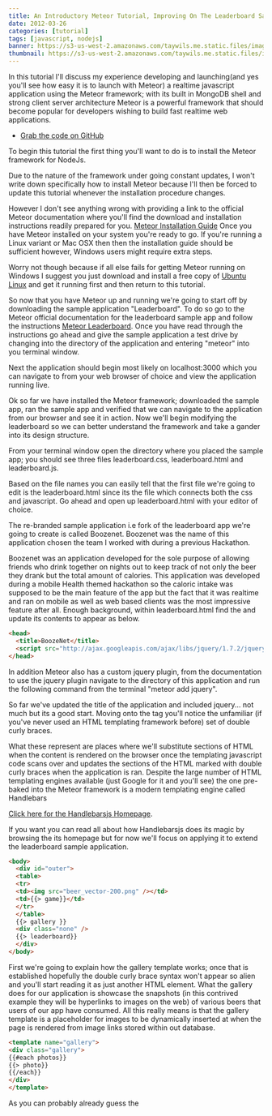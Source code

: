 ```yaml
---
title: An Introductory Meteor Tutorial, Improving On The Leaderboard Sample App
date: 2012-03-26
categories: [tutorial]
tags: [javascript, nodejs]
banner: https://s3-us-west-2.amazonaws.com/taywils.me.static.files/images/post_banners_thumbnails/boozenet.JPG
thumbnail: https://s3-us-west-2.amazonaws.com/taywils.me.static.files/images/post_banners_thumbnails/boozenet.JPG
---
```

In this tutorial I'll discuss my experience developing and launching(and yes you'll see how easy it is to launch with Meteor) a realtime javascript application using the Meteor framework; with its built in MongoDB shell and strong client server architecture Meteor is a powerful framework that should become popular for developers wishing to build fast realtime web applications.

<!-- more -->
- <a href="https://github.com/taywils/Meteor_Tutorial_Code">Grab the code on GitHub</a>

To begin this tutorial the first thing you'll want to do is to install the Meteor framework for NodeJs. 

Due to the nature of the framework under going constant updates, I won't write down specifically how to install Meteor because I'll then be forced to update this tutorial whenever the installation procedure changes. 

However I don't see anything wrong with providing a link to the official Meteor documentation where you'll find the download and installation instructions readily prepared for you. <a href="http://docs.meteor.com/#quickstart">Meteor Installation Guide</a> Once you have Meteor installed on your system you're ready to go. If you're running a Linux variant or Mac OSX then then the installation guide should be sufficient however, Windows users might require extra steps. 

Worry not though because if all else fails for getting Meteor running on Windows I suggest you just download and install a free copy of <a href="http://www.ubuntu.com/">Ubuntu Linux</a> and get it running first and then return to this tutorial.

So now that you have Meteor up and running we're going to start off by downloading the sample application "Leaderboard". To do so go to the Meteor official documentation for the leaderboard sample app and follow the instructions <a href="http://www.meteor.com/examples/leaderboard">Meteor Leaderboard</a>. Once you have read through the instructions go ahead and give the sample application a test drive by changing into the directory of the application and entering "meteor" into you terminal window. 

Next the application should begin most likely on localhost:3000 which you can navigate to from your web browser of choice and view the application running live. 

Ok so far we have installed the Meteor framework; downloaded the sample app, ran the sample app and verified that we can navigate to the application from our browser and see it in action. 
Now we'll begin modifying the leaderboard so we can better understand the framework and take a gander into its design structure. 

From your terminal window open the directory where you placed the sample app; you should see three files leaderboard.css, leaderboard.html and leaderboard.js. 

Based on the file names you can easily tell that the first file we're going to edit is the leaderboard.html since its the file which connects both the css and javascript. 
Go ahead and open up leaderboard.html with your editor of choice.

The re-branded sample application i.e fork of the leaderboard app we're going to create is called Boozenet. Boozenet was the name of this application chosen the team I worked with during a previous Hackathon. 

Boozenet was an application developed for the sole purpose of allowing friends who drink together on nights out to keep track of not only the beer they drank but the total amount of calories. 
This application was developed during a mobile Health themed hackathon so the caloric intake was supposed to be the main feature of the app but the fact that it was realtime and ran on mobile as well as web based clients was the most impressive feature after all. 
Enough background, within leaderboard.html find the <head> and update its contents to appear as below.
```html
<head>
  <title>BoozeNet</title>
  <script src="http://ajax.googleapis.com/ajax/libs/jquery/1.7.2/jquery.min.js"></script>
</head>
```
In addition Meteor also has a custom jquery plugin, from the documentation to use the jquery plugin navigate to the directory of this application and run the following command from the terminal "meteor add jquery".

So far we've updated the title of the application and included jquery... not much but its a good start. 
Moving onto the <body> tag you'll notice the unfamiliar (if you've never used an HTML templating framework before) set of double curly braces. 

What these represent are places where we'll substitute sections of HTML when the content is rendered on the browser once the templating javascript code scans over and updates the sections of the HTML marked with double curly braces when the application is ran. 
Despite the large number of HTML templating engines available (just Google for it and you'll see) the one pre-baked into the Meteor framework is a modern templating engine called Handlebars 

<a href="http://handlebarsjs.com/">Click here for the Handlebarsjs Homepage</a>. 

If you want you can read all about how Handlebarsjs does its magic by browsing the its homepage but for now we'll focus on applying it to extend the leaderboard sample application. 
```html
<body>
  <div id="outer">
  <table>
  <tr>
  <td><img src="beer_vector-200.png" /></td>
  <td>{{> game}}</td>
  </tr>
  </table>
  {{> gallery }}
  <div class="none" />
  {{> leaderboard}}
  </div>
</body>
```
First we're going to explain how the gallery template works; once that is established hopefully the double curly brace syntax won't appear so alien and you'll start reading it as just another HTML element. What the gallery does for our application is showcase the snapshots (in this contrived example they will be hyperlinks to images on the web) of various beers that users of our app have consumed. All this really means is that the gallery template is a placeholder for images to be dynamically inserted at when the page is rendered from image links stored within out database.

```html
<template name="gallery">
<div class="gallery">
{{#each photos}}
{{> photo}}
{{/each}}
</div>
</template>
```
As you can probably already guess the <template> tag will substitute itself where the double braced enclosed word "gallery" appears earlier in the code. 
If you thought it was going to be more complicated than that you were wrong, working with the handlebarsjs template engine is quite easy... although there are way more advanced features we won't need to get into to those at this level of a tutorial. 
The next template we're going to create is the photo template which is to be  placed within the gallery template we just established.

```html
<template name="photo">
<img width="100" height="100" src="{{url}}" />
</template>
```

For those of you with eagle eyes you might have caught that the the template argument url differs slightly from the all previous template arguments we have passed thus far.
What the url lack is the leading > just after the second left-curly brace. 
How the absence of the > affects the code will come into play later when you start writing the javascript code but for now just let it be. 
Next we'll need to template the leaderboard... its similar to the gallery but instead of photos wrapped within a each sub-template we'll have players displayed instead.

```html
<template name="leaderboard">
<div class="leaderboard">
{{#each players}}
{{> player}}
{{/each}}
</div>

{{#if selected_name}}
<div class="details">
<div class="name">Whats Up {{selected_name}}</div>
<input type="button" class="uploadImg" value="Add Photo" />
<input id=&#039;imgUrlText&#039; type=&#039;text&#039; size="80" name=&#039;imageUrl&#039; class=&#039;imageUrl&#039; />
</div>
{{/if}}

{{#unless selected_name}}
<div class="none">Click a player to select</div>
{{/unless}}
</template>
```
Since we have just defined where the players template is going to fit onto the leaderboard we now have to create a template for them as well.
```html
<template name="player">
<div class="player {{selected}}">
<span class="name">{{name}} | {{phone}}</span>
<span class="score">Calories {{score}}</span>
</div>
</template>
```
Another thing you might have noticed is that in the above code the double curly brace appears within the value of the class tag. 
Which means that you can even inject templates within css; pretty cool if I'd say so. 
Moving on notice how the template references whether or not the player has been selected. 
That will become important once we get to the javascript part of this application where we'll actually define the events which take place when those conditionals are satisfied. 
Lastly all we have to do now is define the game template, which is just where we have our input form for new players.
```html
<template name="game">
<div class="newGame">
  <input type="button" class="newGame" value="New Game" />
<br />
<form class="standard_form">
  <label>Enter Phone#:</label><input id=&#039;phoneText&#039; type=&#039;text&#039; name=&#039;phoneNumber&#039; class=&#039;phoneNumber&#039; />
  <label>Enter Name:</label><input id=&#039;nameText&#039; type=&#039;text&#039; name=&#039;newName&#039; class=&#039;newName&#039; />
  <div class="submit_links">
  <input type="button" class="addDrinker" value="Join" />
  </div>
</form>

</div>
</template>
```
Now we are done with leaderboard.html.

Below is the CSS for leaderboard.css there isn't much to the CSS so just read through it if you want. 
Besides that you might just want to flat out replace your leaderboard.css instead of making additions to the file like we did for the html page. 
```css
body {
  font-family: 'Helvetica Neue', Helvetica, Arial, san-serif;
  font-weight: 200;
margin: 50px 0;
padding: 0;
         -webkit-user-select: none;
         -khtml-user-select: none;
         -moz-user-select: none;
         -o-user-select: none;
         user-select: none;
}

#outer {
width: 700px;
margin: 0 auto;    
}

.player {
padding: 5px;
}

.player .name {
display: inline-block;
width: 300px;
       font-size: 1.75em;
}

.player .score {
display: inline-block;
width: 100px;
       text-align: right;
       font-size: 2em;
       font-weight: bold;
color: #777;
}

.player.selected {
  background-color: yellow;
display: inline-block;
}

.player.selected .score {
color: black;
}

.details, .none {
  font-weight: bold;
  font-size: 2em;
  border-style: dashed none none none;
  border-color: #ccc;
  border-width: 4px;
margin: 50px 10px;
padding: 10px 0px;
}

.none {
color: #777;
}

input {
  border-color: #006699;
  border-style: solid;
  border-width: 1px;
color: #006699;
}

.standard_form {
width: 400px;
margin: 0px;
padding: 0px;
}

.standard_form label {
float: left;
width: 190px;
clear: both;
height: 20px;
}

.standard_form input {
float: right;
width: 200px;
height: 20px;
}

.submit_links {
clear: both;
}

.submit_links input {
float: right;
width: auto;
}

.leaderboard .player {
width: 610px;
clear: both;
}

.leaderboard .player .name {
width: 300px;
float: left;
}

.leaderboard .player .score {
width: 300px;
float: right;
}
```
For the final addition and where we get to see the true face of Meteor is within the javascript file.
So open leaderboard.js and we'll begin by taking apart the javascript section by section to make sure we understand what each part does and where we'll make additions to the sample code provided. 

```javascript
Players = new Meteor.Collection("players");
Photos = new Meteor.Collection("photos");
```

The first part is the addition of the Photos MongoDB Collection in addition to the regular Players Collection.
Thats simple enough but the interesting part we see next is how the each of the templates we coded in the HTML connects somehow to a Collection on the MongoDB.
One of the things I appreciate the most about the Meteor framework is how well they managed to make the connections between HTML templates and MongoDB collections crystal clear.
In particular pay attention to the conditional on the first line where we check whether the interaction is from the client.
This will become important later on where we describe what happens when the interation is on the server side.
Which is another cool thing about Meteor that you often don't see in a lot of other frameworks, clean separation between client and server object modeling. 
Often as I've seen before what happens is that the server side code is visibly connected to the database while its up to the developer to string together some sort of process for pushing the data to the client facing side.
```javascript
if (Meteor.is_client) {
  Template.leaderboard.players = function () {
    return Players.find({}, {sort: {score: -1, name: 1}});
  };

  Template.gallery.photos = function () {
    return Photos.find({});
  };

  Template.leaderboard.selected_name = function () {
    var player = Players.findOne(Session.get("selected_player"));
    return player && player.phone && player.name;
  };

  Template.player.selected = function () {
    return Session.equals("selected_player", this._id) ? "selected" : '';
  };
```
Next fill in the various html events which are triggered based on client input on the page where the app is displayed. 
The first event we'll code describes what happens when a user clicks the Image Upload button.
```javascript
    Template.leaderboard.events = {
      'click input.uploadImg': function() {
        var imgUrl = "";
        imgUrl = $('#imgUrlText').val();
        var imgSrc = imgUrl;

        if( imgUrl != "" ) {
          var player = Players.findOne(Session.get("selected_player"));
          Players.update(Session.get("selected_player"), {$inc: {score: 343}});
          Photos.insert({url: imgSrc, phone: player.phone });
        }
      }
    };
```
The code is pretty self explainatory but in short, we pull the image url, we take the selected player, increment her score and then insert the photo into our DB.
Then we handle what happens when a playername is clicked... it just sets the selected player.
```javascript
    Template.player.events = {
      'click': function () {
        Session.set("selected_player", this._id);
      }
    };
```
Finnally for the game template itself we need to handle two events, one in which a new player is added and the second when a new game is created.

The events for any template as you can tell by now is just a javascript Object so we can separate object member by a comma using a string as the key and function as the value.
```javascript
    Template.game.events = {
      'click input.newGame': function () {
        Players.remove({});
        Photos.remove({});
      },

      'click input.addDrinker': function () {
        var newScore = 0;
        var newName = null;
        var newPhoneNumber = null;

        newPhoneNumber = $('#phoneText').val();
        newName = $('#nameText').val();

        if( $.trim(newName) != "" && $.trim(newPhoneNumber) != "" ) {
          Players.insert({ name: newName, phone: newPhoneNumber, score: newScore });
        }
      }
    };
```
For the final part of the javascript we need to define how the Meteor server gets the data from the DB when the game is started which will then allow the client code to we coded above to behave properly.
```javascript
    if (Meteor.is_server) {
      Meteor.startup(function () {
          if (Players.find().count() === 0) {
            var names = [
            "Click New Game",
            ];

            for (var i = 0; i < names.length; i++) {
              Players.insert({name: names[i], phone: "", score: 0});
            }
          }

          if( Photos.find().count() === 0) {
            var pics = [
            "http://upload.wikimedia.org/wikipedia/commons/e/e5/Pale_Ale.jpg",
            "http://upload.wikimedia.org/wikipedia/commons/3/3e/Weizenbier.jpg",
            "http://upload.wikimedia.org/wikipedia/commons/9/99/Glass_of_K%C3%B6stritzer_Schwarzbier.jpg"
            ];

            for (var i = 0; i < pics.length; i++) {
            Photos.insert({url: pics[i], phone: ""});
            }
          }
      });
    }
```
The last thing you need to do in order to get the full code working together is to visit the github page for this code as this tutorial written here is more of in-depth documentation. So just git clone the project navigate to the main directory and run "meteor" from the terminal and browse to the site on your machine. 

Included within the GitHub code are the necessary image files you'll want as well.

